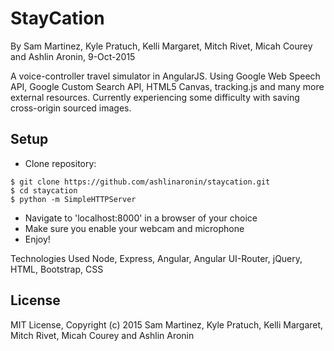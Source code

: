 StayCation
==========

By Sam Martinez, Kyle Pratuch, Kelli Margaret, Mitch Rivet, Micah Courey and Ashlin Aronin, 9-Oct-2015

A voice-controller travel simulator in AngularJS. Using Google Web Speech API, Google Custom Search API, HTML5 Canvas, tracking.js and many more external resources. Currently experiencing some difficulty with saving cross-origin sourced images.

Setup
----------
* Clone repository:
```console
$ git clone https://github.com/ashlinaronin/staycation.git
$ cd staycation
$ python -m SimpleHTTPServer
```
* Navigate to 'localhost:8000' in a browser of your choice
* Make sure you enable your webcam and microphone
* Enjoy!

Technologies Used
Node, Express, Angular, Angular UI-Router, jQuery, HTML, Bootstrap, CSS

License
----------
MIT License, Copyright (c) 2015 Sam Martinez, Kyle Pratuch, Kelli Margaret, Mitch Rivet, Micah Courey and Ashlin Aronin
